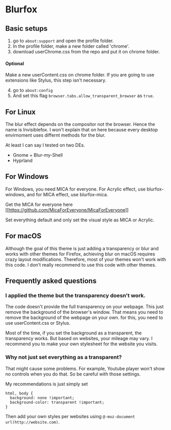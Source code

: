 # Blurfox

## Basic setups

1. go to `about:support` and open the profile folder.
2. In the profile folder, make a new folder called 'chrome'.
3. download userChrome.css from the repo and put it on chrome folder.

#### Optional 
Make a new userContent.css on chrome folder. If you are going to use extensions like Stylus, this step isn't necessary. 

4. go to `about:config`
5. And set this flag `browser.tabs.allow_transparent_browser` as `true`.

## For Linux
The blur effect depends on the compositor not the browser. Hence the name is Invisiblefox. I won't explain that on here because every desktop envirnoment uses differnt methods for the blur. 

At least I can say I tested on two DEs. 
- Gnome + Blur-my-Shell
- Hyprland

## For Windows
For Windows, you need MICA for everyone. For Acrylic effect, use blurfox-windows, and for MICA effect, use blurfox-mica. 

Get the MICA for everyone here 
[[https://github.com/MicaForEveryone/MicaForEveryone]]

Set everything default and only set the visual style as MICA or Acrylic. 

## For macOS
Although the goal of this theme is just adding a transparency or blur and works with other themes for Firefox, achieving blur on macOS requires crazy layout modifications. Therefore, most of your themes won't work with this code. I don't really recommend to use this code with other themes. 

## Frequently asked questions

### I applied the theme but the transparency doesn't work. 
The code doesn't provide the full transparency on your webpage. This just remove the background of the browser's window. That means you need to remove the background of the webpage on your own. for this, you need to use userContent.css or Stylus. 

Most of the time, if you set the background as a transparent, the transparency works. But based on websites, your mileage may vary. 
I recommend you to make your own stylesheet for the website you visits. 

### Why not just set everything as a transparent? 
That might cause some problems. For example, Youtube player won't show no controls when you do that. So be careful with those settings. 

My recommendations is just simply set 

```
html, body {
  background: none !important;
  background-color: transparent !important;
}
```

Then add your own styles per websites using `@-moz-document url(http://website.com)`. 
